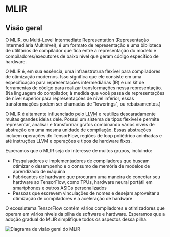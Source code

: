 # MLIR

## Visão geral

O MLIR, ou Multi-Level Intermediate Representation (Representação Intermediária Multinível), é um formato de representação e uma biblioteca de utilitários de compilador que fica entre a representação do modelo e compiladores/executores de baixo nível que geram código específico de hardware.

O MLIR é, em sua essência, uma infraestrutura flexível para compiladores de otimização modernos. Isso significa que ele consiste em uma especificação para representações intermediárias (IR) e um kit de ferramentas de código para realizar transformações nessa representação. (Na linguagem do compilador, à medida que você passa de representações de nível superior para representações de nível inferior, essas transformações podem ser chamadas de "lowerings", ou rebaixamentos.)

O MLIR é altamente influenciado pelo [LLVM](https://llvm.org/) e reutiliza descaradamente muitas grandes ideias dele. Possui um sistema de tipos flexível e permite representar, analisar e transformar grafos combinando vários níveis de abstração em uma mesma unidade de compilação. Essas abstrações incluem operações do TensorFlow, regiões de loop poliédrico aninhadas e até instruções LLVM e operações e tipos de hardware fixos.

Esperamos que o MLIR seja do interesse de muitos grupos, incluindo:

- Pesquisadores e implementadores de compiladores que buscam otimizar o desempenho e o consumo de memória de modelos de aprendizado de máquina
- Fabricantes de hardware que procuram uma maneira de conectar seu hardware ao TensorFlow, como TPUs, hardware neural portátil em smartphones e outros ASICs personalizados
- Pessoas que escrevem vinculações de nomes e desejam aproveitar a otimização de compiladores e a aceleração de hardware

O ecossistema TensorFlow contém vários compiladores e otimizadores que operam em vários níveis da pilha de software e hardware. Esperamos que a adoção gradual do MLIR simplifique todos os aspectos dessa pilha.

<img src="./images/mlir-infra.svg" alt="Diagrama de visão geral do MLIR">
